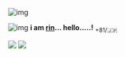 
 ![img](https://64.media.tumblr.com/65311f06941217204f2d44d2cd3b5e37/tumblr_ox8ag8kUNE1uxjyz9o3_540.pnj)
 
  ![img](https://64.media.tumblr.com/1d49322c04c442726444602adbe7d62d/tumblr_oodtqhJN7P1uxjyz9o10_75sq.png) **i am [rin](https://github.com/megatensei/xtra)... hello.....!** <sub>+81/🇯🇵</sub>
  
  [<img src="https://img.shields.io/badge/Line-00C300?style=for-the-badge&logo=line&logoColor=white">](https://line.me/ti/p/Tk_7xdYBVV) [<img src="https://img.shields.io/badge/Twitter-1DA1F2?style=for-the-badge&logo=twitter&logoColor=white">](https://twitter.com/fish1779)
